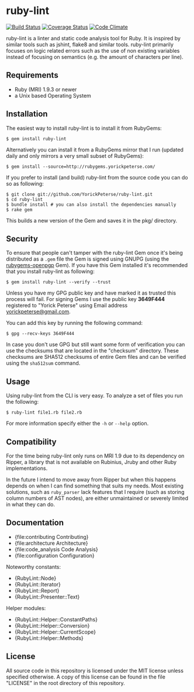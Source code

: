 # ruby-lint

[![Build Status](https://travis-ci.org/YorickPeterse/ruby-lint.png?branch=master)](https://travis-ci.org/YorickPeterse/ruby-lint)
[![Coverage Status](https://coveralls.io/repos/YorickPeterse/ruby-lint/badge.png?branch=develop)](https://coveralls.io/r/YorickPeterse/ruby-lint)
[![Code Climate](https://codeclimate.com/github/YorickPeterse/ruby-lint.png)](https://codeclimate.com/github/YorickPeterse/ruby-lint)

ruby-lint is a linter and static code analysis tool for Ruby. It is inspired by
similar tools such as jshint, flake8 and similar tools. ruby-lint primarily
focuses on logic related errors such as the use of non existing variables
instead of focusing on semantics (e.g. the amount of characters per line).

## Requirements

* Ruby (MRI) 1.9.3 or newer
* a Unix based Operating System

## Installation

The easiest way to install ruby-lint is to install it from RubyGems:

    $ gem install ruby-lint

Alternatively you can install it from a RubyGems mirror that I run (updated
daily and only mirrors a very small subset of RubyGems):

    $ gem install --source=http://rubygems.yorickpeterse.com/

If you prefer to install (and build) ruby-lint from the source code you can do
so as following:

    $ git clone git://github.com/YorickPeterse/ruby-lint.git
    $ cd ruby-lint
    $ bundle install # you can also install the dependencies manually
    $ rake gem

This builds a new version of the Gem and saves it in the pkg/ directory.

## Security

To ensure that people can't tamper with the ruby-lint Gem once it's being
distributed as a `.gem` file the Gem is signed using GNUPG (using the
[rubygems-openpgp][rubygems-openpgp] Gem). If you have this Gem installed it's
recommended that you install ruby-lint as following:

    $ gem install ruby-lint --verify --trust

Unless you have my GPG public key and have marked it as trusted this process
will fail. For signing Gems I use the public key **3649F444** registered to
"Yorick Peterse" using Email address <yorickpeterse@gmail.com>.

You can add this key by running the following command:

    $ gpg --recv-keys 3649F444

In case you don't use GPG but still want some form of verification you can use
the checksums that are located in the "checksum" directory. These checksums are
SHA512 checksums of entire Gem files and can be verified using the `sha512sum`
command.

## Usage

Using ruby-lint from the CLI is very easy. To analyze a set of files
you run the following:

    $ ruby-lint file1.rb file2.rb

For more information specify either the `-h` or `--help` option.

## Compatibility

For the time being ruby-lint only runs on MRI 1.9 due to its dependency on
Ripper, a library that is not available on Rubinius, Jruby and other Ruby
implementations.

In the future I intend to move away from Ripper but when this happens depends
on when I can find something that suits my needs. Most existing solutions, such
as `ruby_parser` lack features that I require (such as storing column numbers
of AST nodes), are either unmaintained or severely limited in what they can do.

## Documentation

* {file:contributing Contributing}
* {file:architecture Architecture}
* {file:code\_analysis Code Analysis}
* {file:configuration Configuration}

Noteworthy constants:

* {RubyLint::Node}
* {RubyLint::Iterator}
* {RubyLint::Report}
* {RubyLint::Presenter::Text}

Helper modules:

* {RubyLint::Helper::ConstantPaths}
* {RubyLint::Helper::Conversion}
* {RubyLint::Helper::CurrentScope}
* {RubyLint::Helper::Methods}

## License

All source code in this repository is licensed under the MIT license unless
specified otherwise. A copy of this license can be found in the file "LICENSE"
in the root directory of this repository.

[rubygems-openpgp]: https://github.com/grant-olson/rubygems-openpgp
